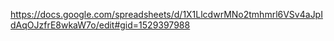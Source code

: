 https://docs.google.com/spreadsheets/d/1X1LlcdwrMNo2tmhmrl6VSv4aJpIdAqOJzfrE8wkaW7o/edit#gid=1529397988
